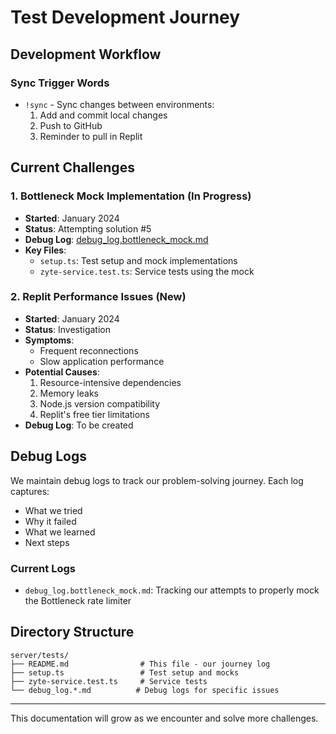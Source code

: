 # Test Development Journey

## Development Workflow

### Sync Trigger Words
- `!sync` - Sync changes between environments:
  1. Add and commit local changes
  2. Push to GitHub
  3. Reminder to pull in Replit

## Current Challenges

### 1. Bottleneck Mock Implementation (In Progress)
- **Started**: January 2024
- **Status**: Attempting solution #5
- **Debug Log**: [debug_log.bottleneck_mock.md](./debug_log.bottleneck_mock.md)
- **Key Files**:
  - `setup.ts`: Test setup and mock implementations
  - `zyte-service.test.ts`: Service tests using the mock

### 2. Replit Performance Issues (New)
- **Started**: January 2024
- **Status**: Investigation
- **Symptoms**:
  - Frequent reconnections
  - Slow application performance
- **Potential Causes**:
  1. Resource-intensive dependencies
  2. Memory leaks
  3. Node.js version compatibility
  4. Replit's free tier limitations
- **Debug Log**: To be created

## Debug Logs
We maintain debug logs to track our problem-solving journey. Each log captures:
- What we tried
- Why it failed
- What we learned
- Next steps

### Current Logs
- `debug_log.bottleneck_mock.md`: Tracking our attempts to properly mock the Bottleneck rate limiter

## Directory Structure
```
server/tests/
├── README.md                # This file - our journey log
├── setup.ts                 # Test setup and mocks
├── zyte-service.test.ts     # Service tests
└── debug_log.*.md          # Debug logs for specific issues
```

---
This documentation will grow as we encounter and solve more challenges. 